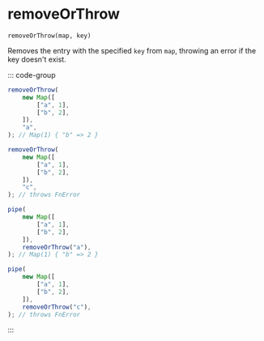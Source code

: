 # removeOrThrow

`removeOrThrow(map, key)`

Removes the entry with the specified `key` from `map`, throwing an error if the key doesn't exist.

::: code-group

```ts [data-first]
removeOrThrow(
    new Map([
        ["a", 1],
        ["b", 2],
    ]),
    "a",
); // Map(1) { "b" => 2 }

removeOrThrow(
    new Map([
        ["a", 1],
        ["b", 2],
    ]),
    "c",
); // throws FnError
```

```ts [data-last]
pipe(
    new Map([
        ["a", 1],
        ["b", 2],
    ]),
    removeOrThrow("a"),
); // Map(1) { "b" => 2 }

pipe(
    new Map([
        ["a", 1],
        ["b", 2],
    ]),
    removeOrThrow("c"),
); // throws FnError
```

:::
